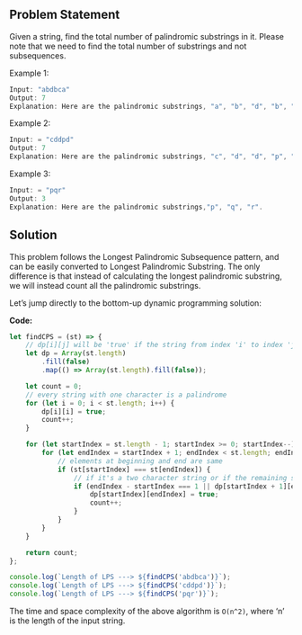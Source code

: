 ## Problem Statement

Given a string, find the total number of palindromic substrings in it. Please note that we need to find the total number of substrings and not subsequences.

Example 1:

```js
Input: "abdbca"
Output: 7
Explanation: Here are the palindromic substrings, "a", "b", "d", "b", "c", "a", "bdb".
```

Example 2:

```js
Input: = "cddpd"
Output: 7
Explanation: Here are the palindromic substrings, "c", "d", "d", "p", "d", "dd", "dpd".
```

Example 3:

```js
Input: = "pqr"
Output: 3
Explanation: Here are the palindromic substrings,"p", "q", "r".
```

## Solution

This problem follows the Longest Palindromic Subsequence pattern, and can be easily converted to Longest Palindromic Substring. The only difference is that instead of calculating the longest palindromic substring, we will instead count all the palindromic substrings.

Let’s jump directly to the bottom-up dynamic programming solution:

**Code:**

```js
let findCPS = (st) => {
    // dp[i][j] will be 'true' if the string from index 'i' to index 'j' is a palindrome
    let dp = Array(st.length)
        .fill(false)
        .map(() => Array(st.length).fill(false));

    let count = 0;
    // every string with one character is a palindrome
    for (let i = 0; i < st.length; i++) {
        dp[i][i] = true;
        count++;
    }

    for (let startIndex = st.length - 1; startIndex >= 0; startIndex--) {
        for (let endIndex = startIndex + 1; endIndex < st.length; endIndex++) {
            // elements at beginning and end are same
            if (st[startIndex] === st[endIndex]) {
                // if it's a two character string or if the remaining string is a palindrome too
                if (endIndex - startIndex === 1 || dp[startIndex + 1][endIndex - 1]) {
                    dp[startIndex][endIndex] = true;
                    count++;
                }
            }
        }
    }

    return count;
};

console.log(`Length of LPS ---> ${findCPS('abdbca')}`);
console.log(`Length of LPS ---> ${findCPS('cddpd')}`);
console.log(`Length of LPS ---> ${findCPS('pqr')}`);
```

The time and space complexity of the above algorithm is `O(n^2)`, where ‘n’ is the length of the input string.
